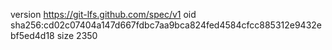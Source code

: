 version https://git-lfs.github.com/spec/v1
oid sha256:cd02c07404a147d667fdbc7aa9bca824fed4584cfcc885312e9432ebf5ed4d18
size 2350
